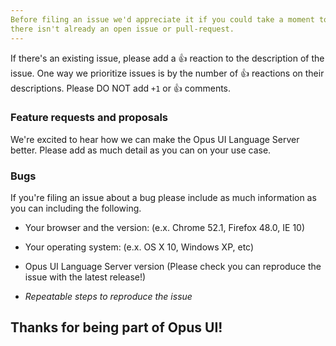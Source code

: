 ```yaml
---
Before filing an issue we'd appreciate it if you could take a moment to ensure
there isn't already an open issue or pull-request.
---
```


If there's an existing issue, please add a :+1: reaction to the description of
the issue. One way we prioritize issues is by the number of :+1: reactions on
their descriptions. Please DO NOT add `+1` or :+1: comments.

### Feature requests and proposals

We're excited to hear how we can make the Opus UI Language Server better. Please add as much detail
as you can on your use case.

### Bugs

If you're filing an issue about a bug please include as much information
as you can including the following.

- Your browser and the version: (e.x. Chrome 52.1, Firefox 48.0, IE 10)
- Your operating system: (e.x. OS X 10, Windows XP, etc)
- Opus UI Language Server version (Please check you can reproduce the issue with the latest release!)

- _Repeatable steps to reproduce the issue_

## Thanks for being part of Opus UI!
